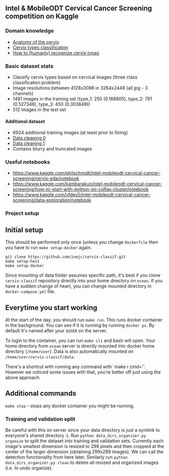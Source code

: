 ## Intel & MobileODT Cervical Cancer Screening competition on Kaggle

### Domain knowledge
* [Anatomy of the cervix](http://www.gfmer.ch/ccdc/pdf/module1.pdf)
* [Cervix types classification](https://kaggle2.blob.core.windows.net/competitions/kaggle/6243/media/Cervix%20types%20clasification.pdf)
* [How to (humanly) recognize cervix types](https://www.kaggle.com/c/intel-mobileodt-cervical-cancer-screening/discussion/30471)

### Basic dataset stats
* Classify cervix types based on cervical images (three class classification problem)
* Image resolutions between 4128x3096 in 3264x2448 (all jpg - 3 channels)
* 1481 images in the training set (type_1: 250 (0.168805), type_2: 781 (0.527346), type_3: 450 (0.303849))
* 512 images in the test set

#### Additional dataset
* 6924 additional training images (at least prior to fixing)
* [Data cleaning 0](https://www.kaggle.com/chiszpanski/intel-mobileodt-cervical-cancer-screening/non-cervix-images)
* [Data cleaning 1](https://www.kaggle.com/aamaia/intel-mobileodt-cervical-cancer-screening/three-empty-images-in-additional-7z)
* Contains blurry and truncated images

### Useful notebooks
* https://www.kaggle.com/philschmidt/intel-mobileodt-cervical-cancer-screening/cervix-eda/notebook
* https://www.kaggle.com/kambarakun/intel-mobileodt-cervical-cancer-screening/how-to-start-with-python-on-colfax-cluster/notebook
* https://www.kaggle.com/vfdev5/intel-mobileodt-cervical-cancer-screening/data-exploration/notebook

### Project setup

## Initial setup
This should be performed only once (unless you change `Dockerfile` then you
have to run `make setup-docker` again. 

```
git clone https://github.com/inejc/cervix-classif.git
make setup-host
make setup-docker
```

Since mounting of data folder assumes specific path, it's best if you clone `cervix-classif`
repository directly into your home directory on `ocean`. If you have a sudden
change of heart, you can change mounted directory in `docker-compose.yml` file.

## Everytime you start working
At the start of the day, you should run `make run`. This runs docker container
in the background. You can see if it is running by running `docker ps`. By
default it's named after your `$USER` on the server.

To login to the container, you can run `make cli` and bash will open. Your
home directory from `ocean` server is directly mounted into docker home
directory (`/home/user`). Data is also automatically mounted on
`/home/user/cervix-classif/data`.

There's a shortcut with running any command with `make r cmd='<your command>'.
However we noticed some issues with that, you're better off just using the above
approach.

## Additional commands
`make stop` - stops any docker container you might be running.


### Training and validation split
Be careful with this on server since your data directory is just a symlink to everyone's shared directory :). Run `python data_dirs_organizer.py organize` to split the dataset into training and validation sets. Currently each image's smallest dimension is resized to 299 pixels and then cropped at the center of the larger dimension (obtaining 299x299 images). We can call the detection functionality from here later. Similarly run `python data_dirs_organizer.py clean` to delete all resized and organized images (i.e. to undo organize).
